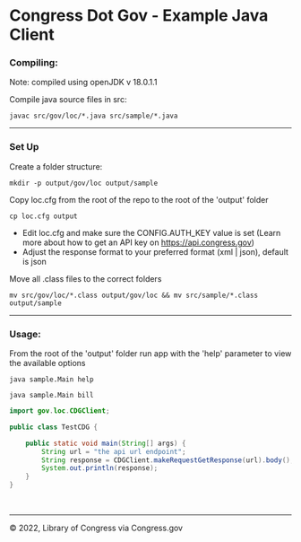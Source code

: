 # Congress Dot Gov - Example Java Client

### Compiling:
Note: compiled using openJDK v 18.0.1.1

Compile java source files in src:

```shell
javac src/gov/loc/*.java src/sample/*.java
```

---
### Set Up

Create a folder structure:

```shell
mkdir -p output/gov/loc output/sample
```

Copy loc.cfg from the root of the repo to the root of the 'output' folder

```shell
cp loc.cfg output
```

- Edit loc.cfg and make sure the CONFIG.AUTH_KEY value is set
(Learn more about how to get an API key on https://api.congress.gov)
- Adjust the response format to your preferred format (xml | json), default is json

Move all .class files to the correct folders
```shell
mv src/gov/loc/*.class output/gov/loc && mv src/sample/*.class output/sample
```

---
### Usage:
From the root of the 'output' folder run app with the 'help' parameter to view the available options

```shell
java sample.Main help

java sample.Main bill
```

```java
import gov.loc.CDGClient;

public class TestCDG {

    public static void main(String[] args) {
        String url = "the api url endpoint";
        String response = CDGClient.makeRequestGetResponse(url).body();
        System.out.println(response);
    }
}
```

<p>&nbsp;</p>

---
© 2022, Library of Congress via Congress.gov
